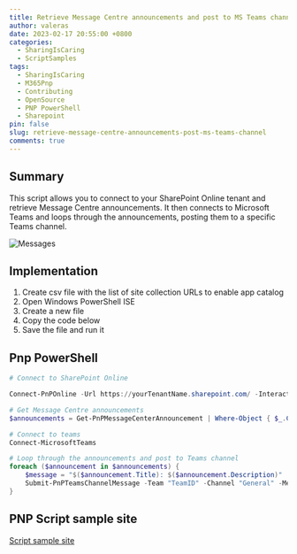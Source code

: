 ```yaml
---
title: Retrieve Message Centre announcements and post to MS Teams channel
author: valeras
date: 2023-02-17 20:55:00 +0800
categories:
  - SharingIsCaring
  - ScriptSamples
tags:
  - SharingIsCaring
  - M365Pnp
  - Contributing
  - OpenSource
  - PNP PowerShell
  - Sharepoint
pin: false
slug: retrieve-message-centre-announcements-post-ms-teams-channel
comments: true
---
```


## Summary

This script allows you to connect to your SharePoint Online tenant and retrieve Message Centre announcements. It then connects to Microsoft Teams and loops through the announcements, posting them to a specific Teams channel.

![Messages](/img/posts/messages.png)

## Implementation

1.  Create csv file with the list of site collection URLs to enable app catalog
2.  Open Windows PowerShell ISE
3.  Create a new file
4.  Copy the code below
5.  Save the file and run it

## Pnp PowerShell

```powershell
# Connect to SharePoint Online

Connect-PnPOnline -Url https://yourTenantName.sharepoint.com/ -Interactive 

# Get Message Centre announcements
$announcements = Get-PnPMessageCenterAnnouncement | Where-Object { $_.Category -eq "PlanForChange" } | Select-Object Title, Description

# Connect to teams
Connect-MicrosoftTeams 

# Loop through the announcements and post to Teams channel
foreach ($announcement in $announcements) {
    $message = "$($announcement.Title): $($announcement.Description)"
    Submit-PnPTeamsChannelMessage -Team "TeamID" -Channel "General" -Message $message
}

```

## PNP Script sample site

[Script sample site](https://pnp.github.io/script-samples/spo-get-message-centre-announcements-and-post-to-teams-channel/README.html?tabs=pnpps)
